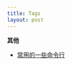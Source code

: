 ```yaml
---
title: Tags
layout: post
---
```


**其他**
- [常用的一些命令行](https://moxiaodegu.github.io/2019/03/tools-commoncmd/)